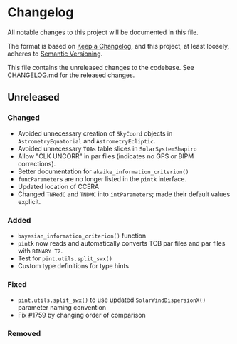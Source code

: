 # Changelog
All notable changes to this project will be documented in this file.

The format is based on [Keep a Changelog](https://keepachangelog.com/en/1.0.0/),
and this project, at least loosely, adheres to [Semantic Versioning](https://semver.org/spec/v2.0.0.html).

This file contains the unreleased changes to the codebase. See CHANGELOG.md for
the released changes.

## Unreleased
### Changed
- Avoided unnecessary creation of `SkyCoord` objects in `AstrometryEquatorial` and `AstrometryEcliptic`.
- Avoided unnecessary `TOAs` table slices in `SolarSystemShapiro`
- Allow "CLK UNCORR" in par files (indicates no GPS or BIPM corrections). 
- Better documentation for `akaike_information_criterion()`
- `funcParameter`s are no longer listed in the `pintk` interface.
- Updated location of CCERA
- Changed `TNRedC` and `TNDMC` into `intParameter`s; made their default values explicit.
### Added
- `bayesian_information_criterion()` function 
- `pintk` now reads and automatically converts TCB par files and par files with `BINARY T2`.
- Test for `pint.utils.split_swx()`
- Custom type definitions for type hints
### Fixed
- `pint.utils.split_swx()` to use updated `SolarWindDispersionX()` parameter naming convention 
- Fix #1759 by changing order of comparison
### Removed

